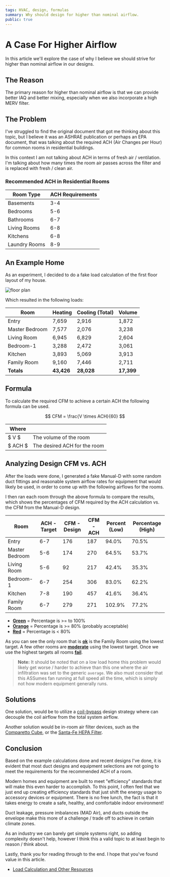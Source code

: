 ```yaml
---
tags: HVAC, design, formulas
summary: Why should design for higher than nominal airflow.
public: true
---
```


# A Case For Higher Airflow

In this article we'll explore the case of why I believe we should strive for higher than nominal
airflow in our designs.

## The Reason

The primary reason for higher than nominal airflow is that we can provide better IAQ and better
mixing, especially when we also incorporate a high MERV filter.

## The Problem

I've struggled to find the original document that got me thinking about this topic, but I believe it
was an ASHRAE publication or perhaps an EPA document, that was talking about the required ACH (Air
Changes per Hour) for common rooms in residential buildings.

In this context I am not talking about ACH in terms of fresh air / ventilation. I'm talking about
how many times the room air passes across the filter and is replaced with fresh / clean air.

### Recommended ACH in Residential Rooms

| Room Type     | ACH Requirements |
| ------------- | ---------------- |
| Basements     | 3-4              |
| Bedrooms      | 5-6              |
| Bathrooms     | 6-7              |
| Living Rooms  | 6-8              |
| Kitchens      | 6-8              |
| Laundry Rooms | 8-9              |

## An Example Home

As an experiment, I decided to do a fake load calculation of the first floor layout of my house.

![floor plan](/articles/images/2025-02-22-floor-plan.png)

Which resulted in the following loads:

| Room           | Heating                                         | Cooling (Total)                                  | Volume                                         |
| -------------- | ----------------------------------------------- | ------------------------------------------------ | ---------------------------------------------- |
| Entry          | <span class="text-red-500">7,659</span>         | <span class="text-blue-500">2,916</span>         | <span class="text-orange">1,872</span>         |
| Master Bedroom | <span class="text-red-500">7,577</span>         | <span class="text-blue-500">2,076</span>         | <span class="text-orange">3,238</span>         |
| Living Room    | <span class="text-red-500">6,945</span>         | <span class="text-blue-500">6,829</span>         | <span class="text-orange">2,604</span>         |
| Bedroom-1      | <span class="text-red-500">3,288</span>         | <span class="text-blue-500">2,472</span>         | <span class="text-orange">3,061</span>         |
| Kitchen        | <span class="text-red-500">3,893</span>         | <span class="text-blue-500">5,069</span>         | <span class="text-orange">3,913</span>         |
| Family Room    | <span class="text-red-500">9,160</span>         | <span class="text-blue-500">7,446</span>         | <span class="text-orange">2,711</span>         |
| **Totals**     | <span class="text-red-500"><b>43,426</b></span> | <span class="text-blue-500"><b>28,028</b></span> | <span class="text-orange"><b>17,399</b></span> |

## Formula

To calculate the required CFM to achieve a certain ACH the following formula can be used.

$$ CFM = \frac{V \times ACH}{60} $$

| Where   |                              |
| ------- | ---------------------------- |
| $ V $   | The volume of the room       |
| $ ACH $ | The desired ACH for the room |

## Analyzing Design CFM vs. ACH

After the loads were done, I generated a fake Manual-D with some random duct fittings and reasonable
system airflow rates for equipment that would likely be used, in order to come up with the following
airflows for the rooms.

I then ran each room through the above formula to compare the results, which shows the percentages
of CFM required by the ACH calculation vs. the CFM from the Manual-D design.

| Room           | ACH - Target | CFM - Design | CFM - ACH | Percent (Low)                           | Percentage (High)                       |
| -------------- | ------------ | ------------ | --------- | --------------------------------------- | --------------------------------------- |
| Entry          | 6-7          | 176          | 187       | <span class="text-orange">94.0%</span>  | <span class="text-red-500">70.5%</span> |
| Master Bedroom | 5-6          | 174          | 270       | <span class="text-red-500">64.5%</span> | <span class="text-red-500">53.7%</span> |
| Living Room    | 5-6          | 92           | 217       | <span class="text-red-500">42.4%</span> | <span class="text-red-500">35.3%</span> |
| Bedroom-1      | 6-7          | 254          | 306       | <span class="text-orange">83.0%</span>  | <span class="text-red-500">62.2%</span> |
| Kitchen        | 7-8          | 190          | 457       | <span class="text-red-500">41.6%</span> | <span class="text-red-500">36.4%</span> |
| Family Room    | 6-7          | 279          | 271       | <span class="text-green">102.9%</span>  | <span class="text-red-500">77.2%</span> |

- <span class="text-green"><b><u>Green</u></b></span> = Percentage is >= to 100%
- <span class="text-orange"><b><u>Orange</u></b></span> = Percentage is >= 80% (probably acceptable)
- <span class="text-red-500"><b><u>Red</u></b></span> = Percentage is < 80%

As you can see the only room that is <span class="text-green-500"><b><u>ok</u></b></span> is the
Family Room using the lowest target. A few other rooms are <span
class="text-orange"><b><u>moderate</u></b></span> using the lowest target. Once we use the highest
targets all rooms <span
class="text-red-500"><b><u>fail</u></b></span>.

> **Note:** It should be noted that on a low load home this problem would likely get worse / harder
> to achieve than this one where the air infiltration was set to the generic `average`. We also must
> consider that this ASSumes fan running at full speed all the time, which is simply not how modern
> equipment generally runs.

## Solutions

One solution, would be to utilize a
[coil-bypass](https://mhoush.com/articles/2023/coil-bypass-overview/) design strategy where can
decouple the coil airflow from the total system airflow.

Another solution would be in-room air filter devices, such as the
[Comparetto Cube](https://www.energyvanguard.com/blog/how-make-high-merv-diy-portable-air-cleaner),
or the [Santa-Fe HEPA Filter](https://www.santa-fe-products.com/product/air-purifier/).

## Conclusion

Based on the example calculations done and recent designs I've done, it is evident that most duct
designs and equipment selections are not going to meet the requirements for the recommended ACH of a
room.

Modern homes and equipment are built to meet "efficiency" standards that will make this even harder
to accomplish. To this point, I often feel that we just end up creating efficiency standards that
just shift the energy usage to accessory devices or equipment. There is no free lunch, the fact is
that it takes energy to create a safe, healthy, and comfortable indoor environment!

Duct leakage, pressure imbalances (MAD Air), and ducts outside the envelope make this more of a
challenge / trade off to achieve in certain climate zones.

As an industry we can barely get simple systems right, so adding complexity doesn't help, however I
think this a valid topic to at least begin to reason / think about.

Lastly, thank you for reading through to the end. I hope that you've found value in this article.

- [Load Calculation and Other Resources](https://drive.google.com/drive/folders/1FWyMJVKBg_oGXE8WSWcmW26FeQIY5U06?usp=sharing)
